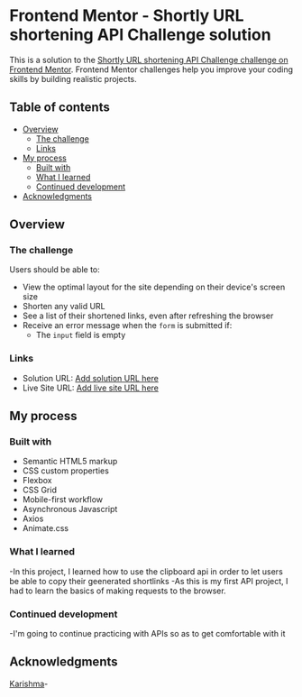 # Frontend Mentor - Shortly URL shortening API Challenge solution

This is a solution to the [Shortly URL shortening API Challenge challenge on Frontend Mentor](https://www.frontendmentor.io/challenges/url-shortening-api-landing-page-2ce3ob-G). Frontend Mentor challenges help you improve your coding skills by building realistic projects. 

## Table of contents

- [Overview](#overview)
  - [The challenge](#the-challenge)
  - [Links](#links)
- [My process](#my-process)
  - [Built with](#built-with)
  - [What I learned](#what-i-learned)
  - [Continued development](#continued-development)
- [Acknowledgments](#acknowledgments)



## Overview

### The challenge

Users should be able to:

- View the optimal layout for the site depending on their device's screen size
- Shorten any valid URL
- See a list of their shortened links, even after refreshing the browser
- Receive an error message when the `form` is submitted if:
  - The `input` field is empty


### Links

- Solution URL: [Add solution URL here](https://your-solution-url.com)
- Live Site URL: [Add live site URL here](https://your-live-site-url.com)

## My process

### Built with

- Semantic HTML5 markup
- CSS custom properties
- Flexbox
- CSS Grid
- Mobile-first workflow
- Asynchronous Javascript
- Axios
- Animate.css



### What I learned

-In this project, I learned how to use the clipboard api in order to let users be able to copy their geenerated shortlinks
-As this is my first API project, I had to learn the basics of making requests to the browser.

### Continued development

-I'm going to continue practicing with APIs so as to get comfortable with it


## Acknowledgments

[Karishma](https://www.frontendmentor.io/profile/krish105)-